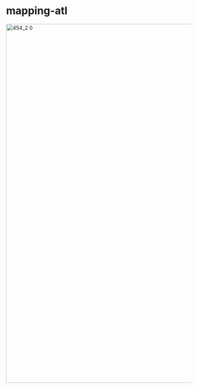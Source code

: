 # mapping-atl
<img width="979" alt="454_2 0" src="https://user-images.githubusercontent.com/63675783/214852879-5647ad24-2a4e-4170-beee-7a6e8e5396d6.png">
